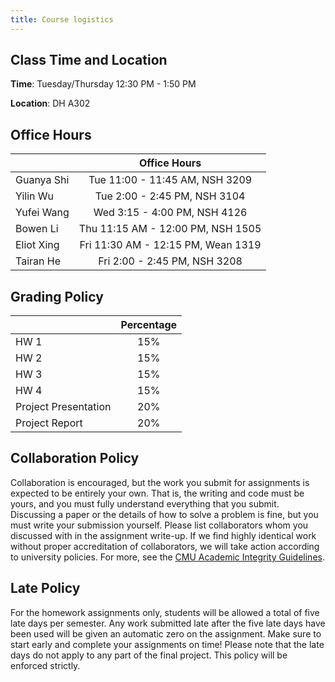 ```yaml
---
title: Course logistics
---
```


## Class Time and Location

**Time**: Tuesday/Thursday 12:30 PM - 1:50 PM

**Location**: DH A302



## Office Hours


|         |  Office Hours    |
| ------------- | :-----------: |
| Guanya Shi    | Tue 11:00 - 11:45 AM, NSH 3209 |
| Yilin Wu      | Tue 2:00 - 2:45 PM, NSH 3104 |
| Yufei Wang    | Wed 3:15 - 4:00 PM, NSH 4126 |
| Bowen Li      | Thu 11:15 AM - 12:00 PM, NSH 1505 |
| Eliot Xing    | Fri 11:30 AM - 12:15 PM, Wean 1319 |
| Tairan He     | Fri 2:00 - 2:45 PM, NSH 3208 |

<!-- ### Class Forum

Forums are on [Piazza](https://piazza.com/cmu/fall2024/16831/resources)(sign up with your andrew email address). Please checkout the Piazza regularly, we will make new annoncements on piazza. We encourage you to engage in discussions on Piazza as well, which will count towards class participation credit.  -->

## Grading Policy

<!-- |         |      Percentage      |
| ------------- | :-----------: |
| Assignments    | 65% | 
| Project     |   35%    | -->

|         |      Percentage      |
| ------------- | :-----------: |
| HW 1    | 15% | 
| HW 2    | 15% | 
| HW 3    | 15% | 
| HW 4    | 15% | 
| Project Presentation   |   20%    |
| Project Report | 20% | 

## Collaboration Policy
Collaboration is encouraged, but the work you submit for assignments is expected to be entirely your own. That is, the writing and code must be yours, and you must fully understand everything that you submit. Discussing a paper or the details of how to solve a problem is fine, but you must write your submission yourself. Please list collaborators whom you discussed with in the assignment write-up. If we find highly identical work without proper accreditation of collaborators, we will take action according to university policies. For more, see the [CMU Academic Integrity Guidelines](https://www.cmu.edu/policies/student-and-student-life/academic-integrity.html).

## Late Policy
For the homework assignments only, students will be allowed a total of five late days per semester. Any work submitted late after the five late days have been used will be given an automatic zero on the assignment. Make sure to start early and complete your assignments on time! Please note that the late days do not apply to any part of the final project. This policy will be enforced strictly.
